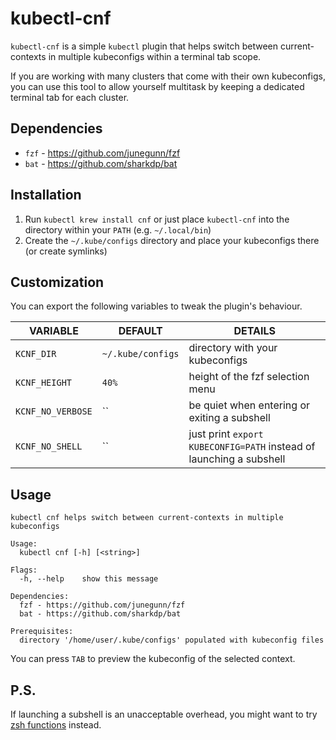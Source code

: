 # kubectl-cnf

`kubectl-cnf` is a simple `kubectl` plugin that helps switch between current-contexts in multiple kubeconfigs within a terminal tab scope.

If you are working with many clusters that come with their own kubeconfigs, you can use this tool to allow yourself multitask by keeping a dedicated terminal tab for each cluster.

## Dependencies

* `fzf` - https://github.com/junegunn/fzf
* `bat` - https://github.com/sharkdp/bat

## Installation

1. Run `kubectl krew install cnf` or just place `kubectl-cnf` into the directory within your `PATH` (e.g. `~/.local/bin`)
2. Create the `~/.kube/configs` directory and place your kubeconfigs there (or create symlinks)

## Customization

You can export the following variables to tweak the plugin's behaviour.

| VARIABLE          | DEFAULT           | DETAILS                                                             |
|-------------------|-------------------|---------------------------------------------------------------------|
| `KCNF_DIR`        | `~/.kube/configs` | directory with your kubeconfigs                                     |
| `KCNF_HEIGHT`     | `40%`             | height of the fzf selection menu                                    |
| `KCNF_NO_VERBOSE` | ``                | be quiet when entering or exiting a subshell                        |
| `KCNF_NO_SHELL`   | ``                | just print `export KUBECONFIG=PATH` instead of launching a subshell |

## Usage

```
kubectl cnf helps switch between current-contexts in multiple kubeconfigs

Usage:
  kubectl cnf [-h] [<string>]

Flags:
  -h, --help    show this message

Dependencies:
  fzf - https://github.com/junegunn/fzf
  bat - https://github.com/sharkdp/bat

Prerequisites:
  directory '/home/user/.kube/configs' populated with kubeconfig files
```

You can press `TAB` to preview the kubeconfig of the selected context.

## P.S.

If launching a subshell is an unacceptable overhead, you might want to try [zsh functions](https://github.com/hedgieinsocks/kubectl-cnf/blob/main/zsh.sh) instead.
